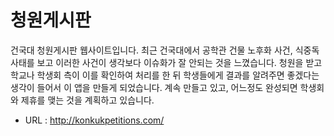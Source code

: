 # 청원게시판
건국대 청원게시판 웹사이트입니다. 최근 건국대에서 공학관 건물 노후화 사건, 식중독 사태를 보고 이러한 사건이 생각보다 이슈화가 잘 안되는 것을 느꼈습니다. 
청원을 받고 학교나 학생회 측이 이를 확인하여 처리를 한 뒤 학생들에게 결과를 알려주면 좋겠다는 생각이 들어서
이 앱을 만들게 되었습니다. 계속 만들고 있고, 어느정도 완성되면 학생회와 제휴를 맺는 것을 계획하고 있습니다.

* URL : http://konkukpetitions.com/
